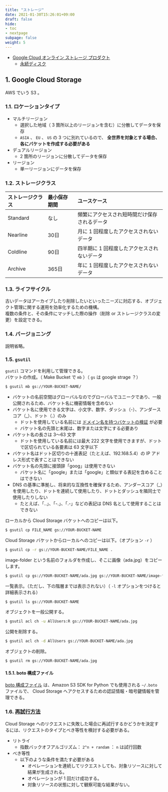 ```yaml
---
title: "ストレージ"
date: 2021-01-30T15:26:01+09:00
draft: false
hide:
- toc
- nextpage
subpage: false
weight: 5
---
```


<!--more-->

- [Google Cloud オンライン ストレージ プロダクト](https://cloud.google.com/products/storage)
    - [永続ディスク](https://cloud.google.com/compute/docs/disks/add-persistent-disk)

## 1. Google Cloud Storage

AWS でいう S3 。

### 1.1. ロケーションタイプ

- マルチリージョン
    - 選択した地域（ 3 箇所以上のリージョンを含む）に分散してデータを保存
    - `ASIA` 、 `EU` 、 `US` の 3 つに別れているので、 **全世界を対象とする場合、各にバケットを作成する必要がある**
- デュアルリージョン
    - 2 箇所のリージョンに分散してデータを保存
- リージョン
    - 単一リージョンにデータを保存

### 1.2. ストレージクラス

|ストレージクラス|最小保存期間|ユースケース|
|:---|:---|:---|
|Standard|なし|頻繁にアクセスされ短時間だけ保存されるデータ|
|Nearline|30日|月に 1 回程度したアクセスされないデータ|
|Coldline|90日|四半期に 1 回程度したアクセスされないデータ|
|Archive|365日|年に 1 回程度したアクセスされないデータ|

### 1.3. ライフサイクル

古いデータはアーカイブしたり削除したいといったニーズに対応する、オブジェクト管理に関する運用を効率化するための機構。  
複数の条件と、その条件にマッチした際の操作（削除 or ストレージクラスの変更）を設定できる。

### 1.4. バージョニング

説明省略。

### 1.5. `gsutil`

`gsutil` コマンドを利用して管理できる。  
バケットの作成。（ Make Bucket で `mb` ）（ `gs` は google strage ？）

```bash
$ gsutil mb gs://YOUR-BUCKET-NAME/
```

- バケットの名前空間はグローバルなのでグローバルでユニークであり、一般公開されるため、バケット名に機密情報を含めない
- バケット名に使用できる文字は、小文字、数字、ダッシュ（-）、アンダースコア（_）、ドット（.）のみ
    - ドットを使用している名前には [ドメイン名を持つバケットの検証](https://cloud.google.com/storage/docs/domain-name-verification) が必要
    - バケット名の先頭と末尾は、数字または文字にする必要あり
- バケット名の長さは 3～63 文字
    - ドットを使用している名前には最大 222 文字を使用できますが、ドットで区切られている各要素は 63 文字以下
- バケット名はドット区切りの十進表記（たとえば、192.168.5.4）の IP アドレス形式で表すことはできない
- バケット名の先頭に接頭辞「goog」は使用できない
    - バケット名に「google」または「google」と類似する表記を含めることはできない
- DNS の基準に準拠し、将来的な互換性を確保するため、アンダースコア（_）を使用したり、ドットを連続して使用したり、ドットとダッシュを隣同士で使用したりしない
    - たとえば、「..」、「-.」、「.-」などの表記は DNS 名として使用することはできない

ローカルから Cloud Storage バケットへのコピーは以下。

```bash
$ gsutil cp FILE_NAME gs://YOUR-BUCKET-NAME
```

Cloud Storage バケットからローカルへのコピーは以下。（オプション `-r` ）

```bash
$ gsutil cp -r gs://YOUR-BUCKET-NAME/FILE_NAME .
```

image-folder という名前のフォルダを作成し、そこに画像（ada.jpg）をコピーします。

```bash
$ gsutil cp gs://YOUR-BUCKET-NAME/ada.jpg gs://YOUR-BUCKET-NAME/image-folder/
```

一覧表示。（ただし、下の階層までは表示されない）（ `-l` オプションをつけると詳細表示される）

```bash
$ gsutil ls gs://YOUR-BUCKET-NAME
```

オブジェクトを一般公開する。

```bash
$ gsutil acl ch -u AllUsers:R gs://YOUR-BUCKET-NAME/ada.jpg
```

公開を削除する。

```bash
$ gsutil acl ch -d AllUsers gs://YOUR-BUCKET-NAME/ada.jpg
```

オブジェクトの削除。

```bash
$ gsutil rm gs://YOUR-BUCKET-NAME/ada.jpg
```

#### 1.5.1. boto 構成ファイル

[boto 構成ファイル]() は、Amazon S3 SDK for Python でも使用される `~/.boto` ファイルで、 Cloud Storage へアクセスするための認証情報・暗号鍵情報を管理できる。

### 1.6. [再試行方法](https://cloud.google.com/storage/docs/retry-strategy)

Cloud Storage へのリクエストに失敗した場合に再試行するかどうかを決定するには、リクエストのタイプとべき等性を検討する必要がある。

- リトライ
    - 指数バックオフアルゴリズム： `2^n + randam` ： `n` は試行回数
- べき等性
    - 以下のような条件を満たす必要がある
        - オペレーションを連続してリクエストしても、対象リソースに対して結果が生成される。
        - オペレーションが 1 回だけ成功する。
        - 対象リソースの状態に対して観察可能な結果がない。